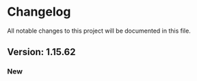 # Changelog

All notable changes to this project will be documented in this file.

## Version: 1.15.62

### New



